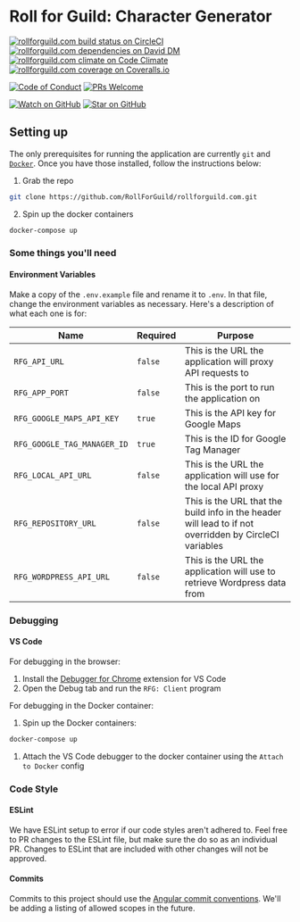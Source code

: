 # Roll for Guild: Character Generator

[![rollforguild.com build status on CircleCI][circleci-badge]][circleci]
[![rollforguild.com dependencies on David DM][daviddm-badge]][daviddm]
[![rollforguild.com climate on Code Climate][codeclimate-badge]][codeclimate]
[![rollforguild.com coverage on Coveralls.io][coveralls-badge]][coveralls]

[![Code of Conduct][code-of-conduct-badge]][code-of-conduct]
[![PRs Welcome][prs-badge]][prs]

[![Watch on GitHub][github-watch-badge]][github-watch]
[![Star on GitHub][github-star-badge]][github-star]

## Setting up

The only prerequisites for running the application are currently `git` and [`Docker`](https://www.docker.com/). Once you have those installed, follow the instructions below:

1. Grab the repo
```bash
git clone https://github.com/RollForGuild/rollforguild.com.git
```

2. Spin up the docker containers
```bash
docker-compose up
```

### Some things you'll need

#### Environment Variables

Make a copy of the `.env.example` file and rename it to `.env`. In that file, change the environment variables as necessary. Here's a description of what each one is for:

| Name                             | Required | Purpose |
|----------------------------------|----------|---------|
| `RFG_API_URL`                    | `false`  | This is the URL the application will proxy API requests to |
| `RFG_APP_PORT`                   | `false`  | This is the port to run the application on |
| `RFG_GOOGLE_MAPS_API_KEY`        | `true`   | This is the API key for Google Maps |
| `RFG_GOOGLE_TAG_MANAGER_ID`      | `true`   | This is the ID for Google Tag Manager |
| `RFG_LOCAL_API_URL`              | `false`  | This is the URL the application will use for the local API proxy |
| `RFG_REPOSITORY_URL`             | `false`  | This is the URL that the build info in the header will lead to if not overridden by CircleCI variables |
| `RFG_WORDPRESS_API_URL`          | `false`  | This is the URL the application will use to retrieve Wordpress data from |

### Debugging

#### VS Code

For debugging in the browser:

1. Install the [Debugger for Chrome](https://github.com/Microsoft/vscode-chrome-debug) extension for VS Code
1. Open the Debug tab and run the `RFG: Client` program

For debugging in the Docker container:

1. Spin up the Docker containers:
  ```bash
  docker-compose up
  ```
1. Attach the VS Code debugger to the docker container using the `Attach to Docker` config

### Code Style

#### ESLint

We have ESLint setup to error if our code styles aren't adhered to. Feel free to PR changes to the ESLint file, but make sure the do so as an individual PR. Changes to ESLint that are included with other changes will not be approved.

#### Commits

Commits to this project should use the [Angular commit conventions](https://gist.github.com/stephenparish/9941e89d80e2bc58a153). We'll be adding a listing of allowed scopes in the future.





[code-of-conduct]: CODE_OF_CONDUCT.md
[code-of-conduct-badge]: https://img.shields.io/badge/code%20of-conduct-ff69b4.svg?style=flat-square
[codeclimate]: https://codeclimate.com/github/RollForGuild/rollforguild.com
[codeclimate-badge]: https://img.shields.io/codeclimate/maintainability/RollForGuild/rollforguild.com.svg?style=flat-square
[coveralls]: https://coveralls.io/github/RollForGuild/rollforguild.com
[coveralls-badge]: https://img.shields.io/coveralls/RollForGuild/rollforguild.com.svg?style=flat-square
[daviddm]: https://david-dm.org/RollForGuild/rollforguild.com
[daviddm-badge]: https://img.shields.io/david/RollForGuild/rollforguild.com.svg?style=flat-square
[github-watch]: https://github.com/RollForGuild/rollforguild.com/watchers
[github-watch-badge]: https://img.shields.io/github/watchers/RollForGuild/rollforguild.com.svg?style=social
[github-star]: https://github.com/RollForGuild/rollforguild.com/stargazers
[github-star-badge]: https://img.shields.io/github/stars/RollForGuild/rollforguild.com.svg?style=social
[prs]: CONTRIBUTING.md
[prs-badge]: https://img.shields.io/badge/PRs-welcome-brightgreen.svg?style=flat-square
[circleci]: https://circleci.com/gh/RollForGuild/rollforguild.com
[circleci-badge]: https://img.shields.io/circleci/project/github/RollForGuild/rollforguild.com.svg?style=flat-square
